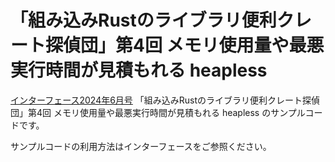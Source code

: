 # 「組み込みRustのライブラリ便利クレート探偵団」第4回 メモリ使用量や最悪実行時間が見積もれる heapless

[インターフェース2024年6月号](https://interface.cqpub.co.jp/magazine/202407/) 「組み込みRustのライブラリ便利クレート探偵団」第4回 メモリ使用量や最悪実行時間が見積もれる heapless のサンプルコードです。

サンプルコードの利用方法はインターフェースをご参照ください。
